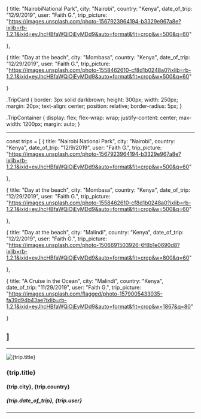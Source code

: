 {
title: "NairobiNational Park",
city: "Nairobi",
country: "Kenya",
date_of_trip: "12/9/2019",
user: "Faith G.",
trip_picture: "https://images.unsplash.com/photo-1567923964194-b3329e967a8e?ixlib=rb-1.2.1&ixid=eyJhcHBfaWQiOjEyMDd9&auto=format&fit=crop&w=500&q=60"

},

{
title: "Day at the beach",
city: "Mombasa",
country: "Kenya",
date_of_trip: "12/29/2019",
user: "Faith G.",
trip_picture: "https://images.unsplash.com/photo-1558462610-cf8d1b0248a0?ixlib=rb-1.2.1&ixid=eyJhcHBfaWQiOjEyMDd9&auto=format&fit=crop&w=500&q=60"

}

.TripCard {
border: 3px solid darkbrown;
height: 300px;
width: 250px;
margin: 20px;
text-align: center;
position: relative;
border-radius: 5px;
}

.TripContainer {
display: flex;
flex-wrap: wrap;
justify-content: center;
max-width: 1200px;
margin: auto;
}

---

const trips = [
{
title: "Nairobi National Park",
city: "Nairobi",
country: "Kenya",
date_of_trip: "12/9/2019",
user: "Faith G.",
trip_picture: "https://images.unsplash.com/photo-1567923964194-b3329e967a8e?ixlib=rb-1.2.1&ixid=eyJhcHBfaWQiOjEyMDd9&auto=format&fit=crop&w=500&q=60"

},

{
title: "Day at the beach",
city: "Mombasa",
country: "Kenya",
date_of_trip: "12/29/2019",
user: "Faith G.",
trip_picture: "https://images.unsplash.com/photo-1558462610-cf8d1b0248a0?ixlib=rb-1.2.1&ixid=eyJhcHBfaWQiOjEyMDd9&auto=format&fit=crop&w=500&q=60"

},

{
title: "Day at the beach",
city: "Malindi",
country: "Kenya",
date_of_trip: "12/2/2019",
user: "Faith G.",
trip_picture: "https://images.unsplash.com/photo-1506691503926-6f8b1e0690d8?ixlib=rb-1.2.1&ixid=eyJhcHBfaWQiOjEyMDd9&auto=format&fit=crop&w=800&q=60"

},

{
title: "A Cruise in the Ocean",
city: "Malindi",
country: "Kenya",
date_of_trip: "11/29/2019",
user: "Faith G.",
trip_picture: "https://images.unsplash.com/flagged/photo-1579005433035-fa39d94b43ae?ixlib=rb-1.2.1&ixid=eyJhcHBfaWQiOjEyMDd9&auto=format&fit=crop&w=1867&q=80"

}

## ]

---

 <div className="TripDetails">
     <div className="TripCard">
        <img className= "TripImage" src={trip.trip_picture} alt={trip.title} />
        <h3>{trip.title}</h3>
        <h4>{trip.city}, {trip.country}</h4>
        <h5>{trip.date_of_trip}, {trip.user} </h5>
     </div>
  </div>

---
